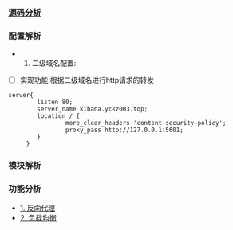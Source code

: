 ### [源码分析](https://github.com/xuanchengsunjin/Jim_note/blob/sandbox/note/C++/nginx_content/nginx_content.md)

### 配置解析

- 1. 二级域名配置:
- [ ] 实现功能:根据二级域名进行http请求的转发
```linux
server{
        listen 80;
        server_name kibana.yckz003.top;
        location / {
                more_clear_headers 'content-security-policy';
                proxy_pass http://127.0.0.1:5601;
        }
     }
```
### 模块解析

### 功能分析

- [1. 反向代理](http://wiki.jikexueyuan.com/project/openresty/ngx/reverse_proxy.html)
- [2. 负载均衡]()
